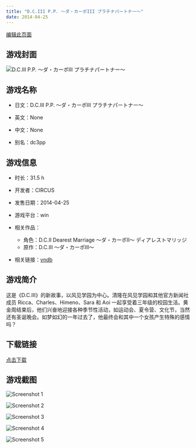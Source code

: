 ```yaml
---
title: "D.C.III P.P. ～ダ・カーポIII プラチナパートナー～"
date: 2014-04-25
---
```

[编辑此页面](https://github.com/ACG-3/ADV3-source/blob/main/source/_posts/D.C.III%20P.P.%20%EF%BD%9E%E3%83%80%E3%83%BB%E3%82%AB%E3%83%BC%E3%83%9DIII%20%E3%83%97%E3%83%A9%E3%83%81%E3%83%8A%E3%83%91%E3%83%BC%E3%83%88%E3%83%8A%E3%83%BC%EF%BD%9E.md)

## 游戏封面

![D.C.III P.P. ～ダ・カーポIII プラチナパートナー～](https%3A//pan.timero.xyz/onedrive/img_lib_001/D.C.III%20P.P.%20%EF%BD%9E%E3%83%80%E3%83%BB%E3%82%AB%E3%83%BC%E3%83%9DIII%20%E3%83%97%E3%83%A9%E3%83%81%E3%83%8A%E3%83%91%E3%83%BC%E3%83%88%E3%83%8A%E3%83%BC%EF%BD%9E_cover.avif)


## 游戏名称

- 日文：D.C.III P.P. ～ダ・カーポIII プラチナパートナー～
- 英文：None
- 中文：None

- 别名：dc3pp


## 游戏信息

- 时长：31.5 h
- 开发者：CIRCUS
- 发售日期：2014-04-25
- 游戏平台：win
- 相关作品：
   - 角色：D.C.II Dearest Marriage ～ダ・カーポII～ ディアレストマリッジ
   - 原作：D.C.III ～ダ・カーポIII～

- 相关链接：[vndb](https://vndb.org/v13105)


## 游戏简介

这是《D.C.III》的新故事，以风见学园为中心。清隆在风见学园和其他官方新闻社成员 Ricca、Charles、Himeno、Sara 和 Aoi 一起享受着三年级的校园生活。黄金周结束后，他们兴奋地迎接各种季节性活动，如运动会、夏令营、文化节，当然还有圣诞晚会。如梦如幻的一年过去了，他最终会和其中一个女孩产生特殊的感情吗？




## 下载链接

[点击下载](https://pan.timero.xyz/onedrive/adv_lib_001/D.C.III%20P.P.%20%EF%BD%9E%E3%83%80%E3%83%BB%E3%82%AB%E3%83%BC%E3%83%9DIII%20%E3%83%97%E3%83%A9%E3%83%81%E3%83%8A%E3%83%91%E3%83%BC%E3%83%88%E3%83%8A%E3%83%BC%EF%BD%9E)


## 游戏截图


![Screenshot 1](https%3A//pan.timero.xyz/onedrive/img_lib_001/D.C.III%20P.P.%20%EF%BD%9E%E3%83%80%E3%83%BB%E3%82%AB%E3%83%BC%E3%83%9DIII%20%E3%83%97%E3%83%A9%E3%83%81%E3%83%8A%E3%83%91%E3%83%BC%E3%83%88%E3%83%8A%E3%83%BC%EF%BD%9E_Screenshot_1.avif)

![Screenshot 2](https%3A//pan.timero.xyz/onedrive/img_lib_001/D.C.III%20P.P.%20%EF%BD%9E%E3%83%80%E3%83%BB%E3%82%AB%E3%83%BC%E3%83%9DIII%20%E3%83%97%E3%83%A9%E3%83%81%E3%83%8A%E3%83%91%E3%83%BC%E3%83%88%E3%83%8A%E3%83%BC%EF%BD%9E_Screenshot_2.avif)

![Screenshot 3](https%3A//pan.timero.xyz/onedrive/img_lib_001/D.C.III%20P.P.%20%EF%BD%9E%E3%83%80%E3%83%BB%E3%82%AB%E3%83%BC%E3%83%9DIII%20%E3%83%97%E3%83%A9%E3%83%81%E3%83%8A%E3%83%91%E3%83%BC%E3%83%88%E3%83%8A%E3%83%BC%EF%BD%9E_Screenshot_3.avif)

![Screenshot 4](https%3A//pan.timero.xyz/onedrive/img_lib_001/D.C.III%20P.P.%20%EF%BD%9E%E3%83%80%E3%83%BB%E3%82%AB%E3%83%BC%E3%83%9DIII%20%E3%83%97%E3%83%A9%E3%83%81%E3%83%8A%E3%83%91%E3%83%BC%E3%83%88%E3%83%8A%E3%83%BC%EF%BD%9E_Screenshot_4.avif)

![Screenshot 5](https%3A//pan.timero.xyz/onedrive/img_lib_001/D.C.III%20P.P.%20%EF%BD%9E%E3%83%80%E3%83%BB%E3%82%AB%E3%83%BC%E3%83%9DIII%20%E3%83%97%E3%83%A9%E3%83%81%E3%83%8A%E3%83%91%E3%83%BC%E3%83%88%E3%83%8A%E3%83%BC%EF%BD%9E_Screenshot_5.avif)

